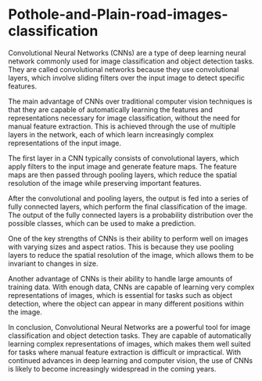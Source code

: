# Pothole-and-Plain-road-images-classification

Convolutional Neural Networks (CNNs) are a type of deep learning neural network commonly used for image classification and object detection tasks. They are called convolutional networks because they use convolutional layers, which involve sliding filters over the input image to detect specific features.

The main advantage of CNNs over traditional computer vision techniques is that they are capable of automatically learning the features and representations necessary for image classification, without the need for manual feature extraction. This is achieved through the use of multiple layers in the network, each of which learn increasingly complex representations of the input image.

The first layer in a CNN typically consists of convolutional layers, which apply filters to the input image and generate feature maps. The feature maps are then passed through pooling layers, which reduce the spatial resolution of the image while preserving important features.

After the convolutional and pooling layers, the output is fed into a series of fully connected layers, which perform the final classification of the image. The output of the fully connected layers is a probability distribution over the possible classes, which can be used to make a prediction.

One of the key strengths of CNNs is their ability to perform well on images with varying sizes and aspect ratios. This is because they use pooling layers to reduce the spatial resolution of the image, which allows them to be invariant to changes in size.

Another advantage of CNNs is their ability to handle large amounts of training data. With enough data, CNNs are capable of learning very complex representations of images, which is essential for tasks such as object detection, where the object can appear in many different positions within the image.

In conclusion, Convolutional Neural Networks are a powerful tool for image classification and object detection tasks. They are capable of automatically learning complex representations of images, which makes them well suited for tasks where manual feature extraction is difficult or impractical. With continued advances in deep learning and computer vision, the use of CNNs is likely to become increasingly widespread in the coming years.

